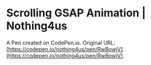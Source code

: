 # Scrolling GSAP Animation | Nothing4us

A Pen created on CodePen.io. Original URL: [https://codepen.io/nothing4us/pen/RwBowjV](https://codepen.io/nothing4us/pen/RwBowjV).


